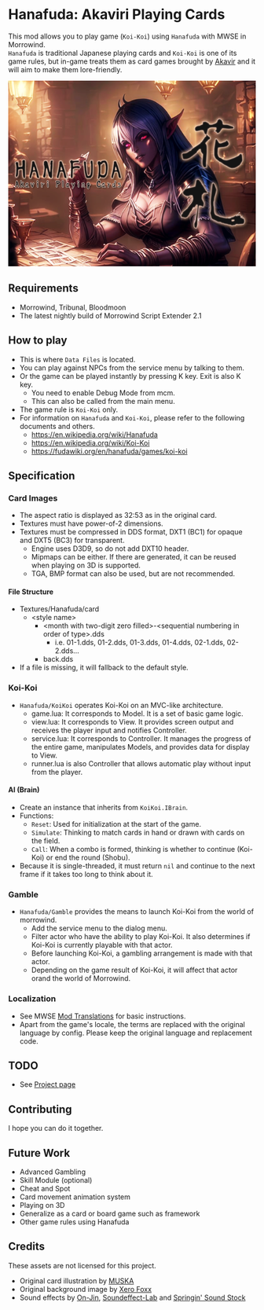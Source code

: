 # Hanafuda: Akaviri Playing Cards

This mod allows you to play game (`Koi-Koi`) using `Hanafuda` with MWSE in Morrowind.  
`Hanafuda` is traditional Japanese playing cards and `Koi-Koi` is one of its game rules, but in-game treats them as card games brought by [Akavir](https://en.uesp.net/wiki/Lore:Akavir) and it will aim to make them lore-friendly.

![Featured image of Hanafuda: Akaviri Playing Cards](featured.png)

## Requirements
- Morrowind, Tribunal, Bloodmoon
- The latest nightly build of Morrowind Script Extender 2.1

## How to play
- This is where `Data Files` is located.
- You can play against NPCs from the service menu by talking to them.
- Or the game can be played instantly by pressing K key. Exit is also K key.
   - You need to enable Debug Mode from mcm.
   - This can also be called from the main menu.
- The game rule is `Koi-Koi` only.
- For information on `Hanafuda` and `Koi-Koi`, please refer to the following documents and others.
  - https://en.wikipedia.org/wiki/Hanafuda
  - https://en.wikipedia.org/wiki/Koi-Koi
  - https://fudawiki.org/en/hanafuda/games/koi-koi

## Specification
### Card Images
- The aspect ratio is displayed as 32:53 as in the original card.
- Textures must have power-of-2 dimensions.
- Textures must be compressed in DDS format, DXT1 (BC1) for opaque and DXT5 (BC3) for transparent.
  - Engine uses D3D9, so do not add DXT10 header.
  - Mipmaps can be either. If there are generated, it can be reused when playing on 3D is supported.
  - TGA, BMP format can also be used, but are not recommended.

#### File Structure
- Textures/Hanafuda/card
  - &lt;style name&gt;
    - &lt;month with two-digit zero filled&gt;-&lt;sequential numbering in order of type&gt;.dds
      - i.e. 01-1.dds, 01-2.dds, 01-3.dds, 01-4.dds, 02-1.dds, 02-2.dds...
    - back.dds
- If a file is missing, it will fallback to the default style.

### Koi-Koi
- `Hanafuda/KoiKoi` operates Koi-Koi on an MVC-like architecture.
  - game.lua: It corresponds to Model. It is a set of basic game logic.
  - view.lua: It corresponds to View. It provides screen output and receives the player input and notifies Controller.
  - service.lua: It corresponds to Controller. It manages the progress of the entire game, manipulates Models, and provides data for display to View.
  - runner.lua is also Controller that allows automatic play without input from the player.

#### AI (Brain)
- Create an instance that inherits from `KoiKoi.IBrain`.
- Functions:
  - `Reset`: Used for initialization at the start of the game.
  - `Simulate`: Thinking to match cards in hand or drawn with cards on the field.
  - `Call`: When a combo is formed, thinking is whether to continue (Koi-Koi) or end the round (Shobu).
- Because it is single-threaded, it must return `nil` and continue to the next frame if it takes too long to think about it.

### Gamble
- `Hanafuda/Gamble` provides the means to launch Koi-Koi from the world of morrowind.
  - Add the service menu to the dialog menu.
  - Filter actor who have the ability to play Koi-Koi. It also determines if Koi-Koi is currently playable with that actor.
  - Before launching Koi-Koi, a gambling arrangement is made with that actor.
  - Depending on the game result of Koi-Koi, it will affect that actor orand the world of Morrowind.

### Localization
- See MWSE [Mod Translations](https://mwse.github.io/MWSE/guides/mod-translations/) for basic instructions.
- Apart from the game's locale, the terms are replaced with the original language by config. Please keep the original language and replacement code.

## TODO
- See [Project page](https://github.com/longod/Hanafuda/projects?query=is%3Aopen)

## Contributing
I hope you can do it together.  

## Future Work
- Advanced Gambling
- Skill Module (optional)
- Cheat and Spot
- Card movement animation system
- Playing on 3D
- Generalize as a card or board game such as framework
- Other game rules using Hanafuda

## Credits
These assets are not licensed for this project.
- Original card illustration by [MUSKA](https://www.pixiv.net/artworks/47260765)
- Original background image by [Xero Foxx](https://www.nexusmods.com/morrowind/mods/50973)
- Sound effects by [On-Jin](https://on-jin.com/), [Soundeffect-Lab](https://soundeffect-lab.info/) and [Springin' Sound Stock](https://www.springin.org/sound-stock/)
